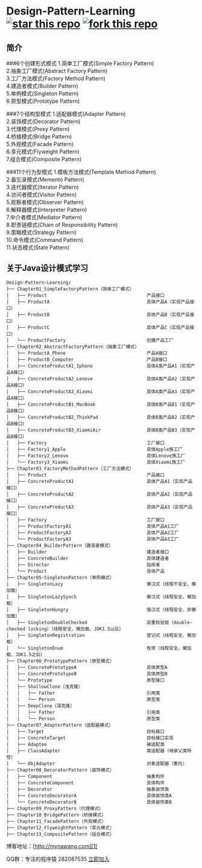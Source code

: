 # Design-Pattern-Learning [![star this repo](http://githubbadges.com/star.svg?user=mynawang&repo=Design-Pattern-Learning&style=flat&color=fff&background=1081C1)](https://github.com/mynawang/Design-Pattern-Learning) [![fork this repo](http://githubbadges.com/fork.svg?user=mynawang&repo=Design-Pattern-Learning&style=flat&color=fff&background=1081C1)](https://github.com/mynawang/Design-Pattern-Learning/fork)

## 简介

###6个创建形式模式
1.简单工厂模式(Simple Factory Pattern)<br>
2.抽象工厂模式(Abstract Factory Pattern)<br>
3.工厂方法模式(Factory Method Pattern)<br>
4.建造者模式(Builder Pattern)<br>
5.单例模式(Singleton Pattern)<br>
6.原型模式(Prototype Pattern)<br>

###7个结构型模式
1.适配器模式(Adapter Pattern)<br>
2.装饰模式(Decorator Pattern)<br>
3.代理模式(Proxy Pattern)<br>
4.桥接模式(Bridge Pattern)<br>
5.外观模式(Facade Pattern)<br>
6.享元模式(Flyweight Pattern)<br>
7.组合模式(Composite Pattern)<br>

###11个行为型模式
1.模板方法模式(Template Method Pattern)<br>
2.备忘录模式(Memento Pattern)<br>
3.迭代器模式(Iterator Pattern)<br>
4.访问者模式(Visitor Pattern)<br>
5.观察者模式(Observer Pattern)<br>
6.解释器模式(Interpreter Pattern)<br>
7.中介者模式(Mediator Pattern)<br>
8.职责链模式(Chain of Responsibility Pattern)<br>
9.策略模式(Strategy Pattern)<br>
10.命令模式(Command Pattern)<br>
11.状态模式(State Pattern)<br>

关于Java设计模式学习
------------
```
Design-Pattern-Learning/
├── Chapter01_SimpleFactoryPattern（简单工厂模式）
│   ├── Product                                     产品接口
│   ├── ProductA                                    具体产品A（实现产品接口）
│   ├── ProductB                                    具体产品B（实现产品接口）
│   ├── ProductC                                    具体产品C（实现产品接口）
│   └── ProductFactory                              创建产品工厂
├── Chapter02_AbstractFactoryPattern（抽象工厂模式）
│   ├── ProductA_Phone                              产品A接口
│   ├── ProductB_Computer                           产品B接口
│   ├── ConcreteProductA1_Iphone                    具体A类产品A1（实现产品A接口）
│   ├── ConcreteProductA2_Lenove                    具体A类产品A2（实现产品A接口）
│   ├── ConcreteProductA3_Xiaomi                    具体A类产品A3（实现产品A接口）
│   ├── ConcreteProductB1_MacBook                   具体B类产品B1（实现产品B接口）
│   ├── ConcreteProductB2_ThinkPad                  具体B类产品B2（实现产品B接口）
│   ├── ConcreteProductB3_XiaomiAir                 具体B类产品B3（实现产品B接口）
│   ├── Factory                                     工厂接口
│   ├── Factory1_Apple                              具体Apple族工厂
│   ├── Factory2_Lenove                             具体Lenove族工厂
│   └── Factory3_Xiaomi                             具体Xiaomi族工厂
├── Chapter03_FactoryMethodPattern（工厂方法模式）
│   ├── Product                                     产品接口
│   ├── ConcreteProductA1                           具体产品A1（实现产品接口）
│   ├── ConcreteProductA2                           具体产品A2（实现产品接口）
│   ├── ConcreteProductA3                           具体产品A3（实现产品接口）
│   ├── Factory                                     工厂接口
│   ├── ProductFactoryA1                            具体产品A1工厂
│   ├── ProductFactoryA2                            具体产品A2工厂
│   └── ProductFactoryA3                            具体产品A3工厂
├── Chapter04_BuilderPattern（建造者模式）
│   ├── Builder                                     建造者接口
│   ├── ConcreteBuilder                             具体建造者
│   ├── Director                                    指挥者
│   └── Product                                     具体产品
├── Chapter05-SingletonPattern（单例模式）
│   ├── SingletonLazy                               懒汉式（线程不安全、懒加载）
│   ├── SingletonLazySynch                          懒汉式（线程安全、懒加载）
│   ├── SingletonHungry                             饿汉式（线程安全、非懒加载）
│   ├── SingletonDoubleChecked                      双重校验锁（double-checked locking）（线程安全、懒加载、JDK1.5以后）
│   ├── SingletonRegistration                       登记式（线程安全、懒加载）
│   └── SingletonEnum                               枚举（线程安全、懒加载、JDK1.5之后）
├── Chapter06_PrototypePattern（原型模式）
│   ├── ConcretePrototypeA                          具体原型A
│   ├── ConcretePrototypeB                          具体原型B
│   └── Prototype                                   原型接口
│   ├── ShallowClone（浅克隆）
│   │   ├── Father                                  引用类     
│   │   └── Person                                  原型类
│   ├── DeepClone（深克隆）
│   │   ├── Father                                  引用类     
│   │   └── Person                                  原型类
├── Chapter07_AdapterPattern（适配器模式）
│   ├── Target                                      目标接口
│   ├── ConcreteTarget                              目标接口实现
│   ├── Adaptee                                     被适配类
│   ├── ClassAdapter                                类适配器（继承父类特性）
│   └── ObjAdapter                                  对象适配器（委托）
├── Chapter08_DecoratorPattern（装饰模式）
│   ├── Component                                   抽象构件
│   ├── ConcreteComponent                           具体构件
│   ├── Decorator                                   抽象装饰类
│   ├── ConcreteDecoratorA                          具体装饰类A
│   └── ConcreteDecoratorB                          具体装饰类B
├── Chapter09_ProxyPattern（代理模式）
├── Chapter10_BridgePattern（桥接模式）
├── Chapter11_FacadePattern（外观模式）
├── Chapter12_FlyweightPattern（享元模式）
├── Chapter13_CompositePattern（组合模式）
```

 

博客地址：[http://mynawang.com][1]

QQ群：专注的程序猿 282087535 [立即加入][2]


  [1]: http://mynawang.com
  [2]: http://shang.qq.com/wpa/qunwpa?idkey=632f7c11e0cb5dfc02231352205d9921c50e849a343e4010e4df1c25f59d2e90
